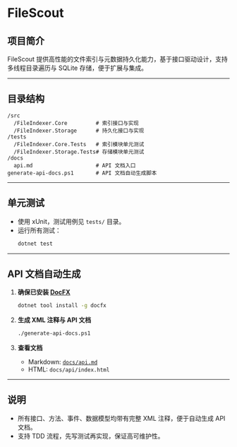 # FileScout

## 项目简介

FileScout 提供高性能的文件索引与元数据持久化能力，基于接口驱动设计，支持多线程目录遍历与 SQLite 存储，便于扩展与集成。

---

## 目录结构

```
/src
  /FileIndexer.Core         # 索引接口与实现
  /FileIndexer.Storage      # 持久化接口与实现
/tests
  /FileIndexer.Core.Tests   # 索引模块单元测试
  /FileIndexer.Storage.Tests# 存储模块单元测试
/docs
  api.md                    # API 文档入口
generate-api-docs.ps1       # API 文档自动生成脚本
```

---

## 单元测试

- 使用 xUnit，测试用例见 `tests/` 目录。
- 运行所有测试：
  ```sh
  dotnet test
  ```

---

## API 文档自动生成

1. **确保已安装 [DocFX](https://dotnet.github.io/docfx/)**
   ```sh
   dotnet tool install -g docfx
   ```

2. **生成 XML 注释与 API 文档**
   ```sh
   ./generate-api-docs.ps1
   ```

3. **查看文档**
   - Markdown: [`docs/api.md`](docs/api.md)
   - HTML: `docs/api/index.html`

---

## 说明

- 所有接口、方法、事件、数据模型均带有完整 XML 注释，便于自动生成 API 文档。
- 支持 TDD 流程，先写测试再实现，保证高可维护性。